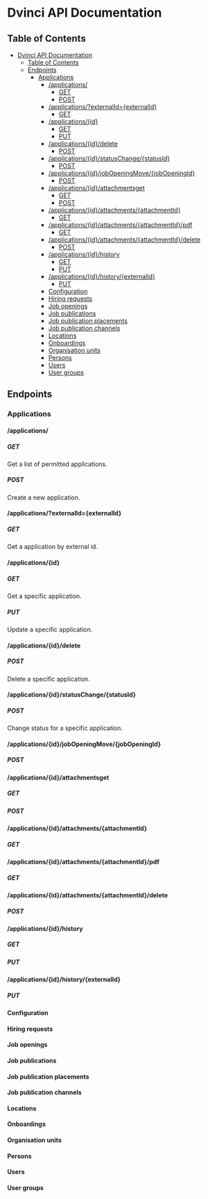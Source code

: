 # Dvinci API Documentation

## Table of Contents

- [Dvinci API Documentation](#dvinci-api-documentation)
  - [Table of Contents](#table-of-contents)
  - [Endpoints](#endpoints)
    - [Applications](#applications)
      - [/applications/](#applications-1)
        - [GET](#get)
        - [POST](#post)
      - [/applications/?externalId={externalId}](#applicationsexternalidexternalid)
        - [GET](#get-1)
      - [/applications/{id}](#applicationsid)
        - [GET](#get-2)
        - [PUT](#put)
      - [/applications/{id}/delete](#applicationsiddelete)
        - [POST](#post-1)
      - [/applications/{id}/statusChange/{statusId}](#applicationsidstatuschangestatusid)
        - [POST](#post-2)
      - [/applications/{id}/jobOpeningMove/{jobOpeningId}](#applicationsidjobopeningmovejobopeningid)
        - [POST](#post-3)
      - [/applications/{id}/attachmentsget](#applicationsidattachmentsget)
        - [GET](#get-3)
        - [POST](#post-4)
      - [/applications/{id}/attachments/{attachmentId}](#applicationsidattachmentsattachmentid)
        - [GET](#get-4)
      - [/applications/{id}/attachments/{attachmentId}/pdf](#applicationsidattachmentsattachmentidpdf)
        - [GET](#get-5)
      - [/applications/{id}/attachments/{attachmentId}/delete](#applicationsidattachmentsattachmentiddelete)
        - [POST](#post-5)
      - [/applications/{id}/history](#applicationsidhistory)
        - [GET](#get-6)
        - [PUT](#put-1)
      - [/applications/{id}/history/{externalId}](#applicationsidhistoryexternalid)
        - [PUT](#put-2)
      - [Configuration](#configuration)
      - [Hiring requests](#hiring-requests)
      - [Job openings](#job-openings)
      - [Job publications](#job-publications)
      - [Job publication placements](#job-publication-placements)
      - [Job publication channels](#job-publication-channels)
      - [Locations](#locations)
      - [Onboardings](#onboardings)
      - [Organisation units](#organisation-units)
      - [Persons](#persons)
      - [Users](#users)
      - [User groups](#user-groups)

## Endpoints

### Applications

#### /applications/

##### GET

Get a list of permitted applications.

##### POST

Create a new application.

#### /applications/?externalId={externalId}

##### GET

Get a application by external id.

#### /applications/{id}

##### GET

Get a specific application.

##### PUT

Update a specific application.

#### /applications/{id}/delete

##### POST

Delete a specific application.

#### /applications/{id}/statusChange/{statusId}

##### POST

Change status for a specific application.

#### /applications/{id}/jobOpeningMove/{jobOpeningId}

##### POST

#### /applications/{id}/attachmentsget

##### GET

##### POST

#### /applications/{id}/attachments/{attachmentId}

##### GET

#### /applications/{id}/attachments/{attachmentId}/pdf

##### GET

#### /applications/{id}/attachments/{attachmentId}/delete

##### POST

#### /applications/{id}/history

##### GET

##### PUT

#### /applications/{id}/history/{externalId}

##### PUT

#### Configuration

#### Hiring requests

#### Job openings

#### Job publications

#### Job publication placements

#### Job publication channels

#### Locations

#### Onboardings

#### Organisation units

#### Persons

#### Users

#### User groups
